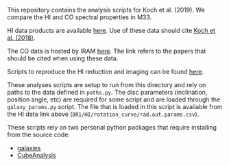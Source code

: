 
This repository contains the analysis scripts for Koch et al. (2019). We compare the HI and CO spectral properties in M33.

HI data products are available [here](https://doi.org/10.11570/18.0003). Use of these data should cite [Koch et al. (2018)](https://ui.adsabs.harvard.edu/#abs/2018MNRAS.479.2505K/abstract).

The CO data is hosted by IRAM [here](http://www.iram-institute.org/EN/content-page-329-7-158-240-329-0.html). The link refers to the papers that should be cited when using these data.

Scripts to reproduce the HI reduction and imaging can be found [here](https://github.com/e-koch/VLA_Lband).

These analyses scripts are setup to run from this directory and rely on paths to the data defined in `paths.py`. The disc parameters (inclination, position angle, etc) are required for some script and are loaded through the `galaxy_params.py` script. The file that is loaded in this script is available from the HI data link above (`DR1/HI/rotation_curve/rad.out.params.csv`).

These scripts rely on two personal python packages that require installing from the source code:

* [galaxies](https://github.com/low-sky/galaxies)
* [CubeAnalysis](https://github.com/e-koch/CubeAnalysis)

